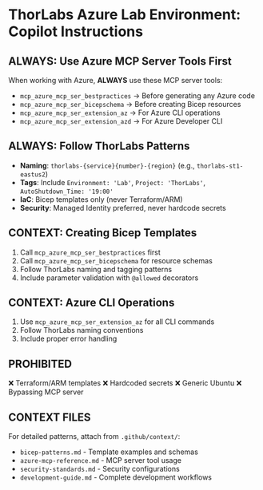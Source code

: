 # ThorLabs Azure Lab Environment: Copilot Instructions

## ALWAYS: Use Azure MCP Server Tools First
When working with Azure, **ALWAYS** use these MCP server tools:
- `mcp_azure_mcp_ser_bestpractices` → Before generating any Azure code
- `mcp_azure_mcp_ser_bicepschema` → Before creating Bicep resources  
- `mcp_azure_mcp_ser_extension_az` → For Azure CLI operations
- `mcp_azure_mcp_ser_extension_azd` → For Azure Developer CLI

## ALWAYS: Follow ThorLabs Patterns
- **Naming**: `thorlabs-{service}{number}-{region}` (e.g., `thorlabs-st1-eastus2`)
- **Tags**: Include `Environment: 'Lab'`, `Project: 'ThorLabs'`, `AutoShutdown_Time: '19:00'`
- **IaC**: Bicep templates only (never Terraform/ARM)
- **Security**: Managed Identity preferred, never hardcode secrets

## CONTEXT: Creating Bicep Templates
1. Call `mcp_azure_mcp_ser_bestpractices` first
2. Call `mcp_azure_mcp_ser_bicepschema` for resource schemas
3. Follow ThorLabs naming and tagging patterns
4. Include parameter validation with `@allowed` decorators

## CONTEXT: Azure CLI Operations  
1. Use `mcp_azure_mcp_ser_extension_az` for all CLI commands
2. Follow ThorLabs naming conventions
3. Include proper error handling

## PROHIBITED
❌ Terraform/ARM templates ❌ Hardcoded secrets ❌ Generic Ubuntu ❌ Bypassing MCP server

## CONTEXT FILES
For detailed patterns, attach from `.github/context/`:
- `bicep-patterns.md` - Template examples and schemas
- `azure-mcp-reference.md` - MCP server tool usage
- `security-standards.md` - Security configurations
- `development-guide.md` - Complete development workflows
